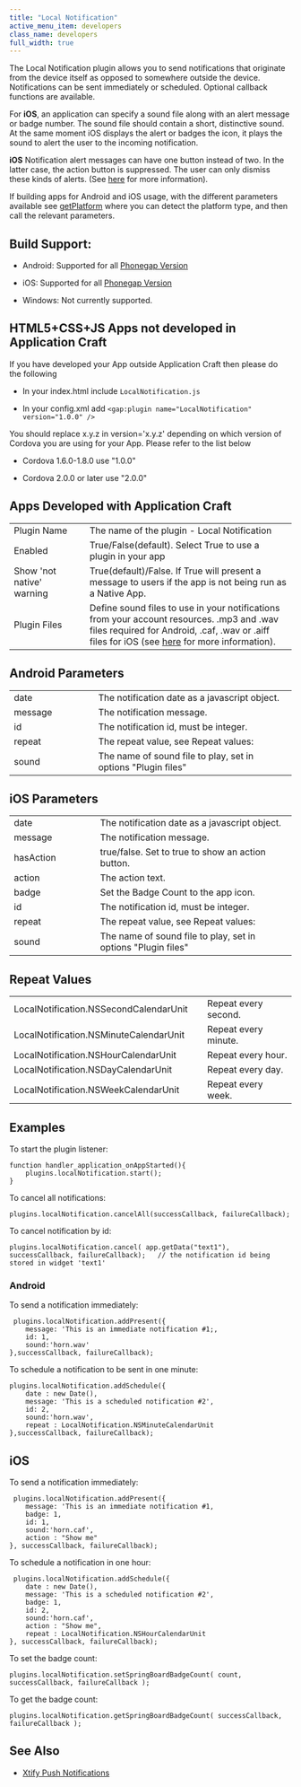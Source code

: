 ```yaml
---
title: "Local Notification"
active_menu_item: developers
class_name: developers
full_width: true
---
```



The Local Notification plugin allows you to send notifications that originate from the device itself as opposed to somewhere outside the device. Notifications can be sent immediately or scheduled. Optional callback functions are available.

For **iOS**, an application can specify a sound file along with an alert message or badge number. The sound file should contain a short, distinctive sound. At the same moment iOS displays the alert or badges the icon, it plays the sound to alert the user to the incoming notification.

**iOS** Notification alert messages can have one button instead of two. In the latter case, the action button is suppressed. The user can only dismiss these kinds of alerts. (See <a href="http://developer.apple.com/library/mac/#documentation/NetworkingInternet/Conceptual/RemoteNotificationsPG/WhatAreRemoteNotif/WhatAreRemoteNotif.html">here</a> for more information).

If building apps for Android and iOS usage, with the different parameters available see [getPlatform](/developers/documentation/scripting-apis/client-api/app-functions/getplatform/) where you can detect the platform type, and then call the relevant parameters.

## Build Support: 
 - Android: Supported for all [Phonegap Version](/developers/documentation/ac-mobile-build-phonegap/apps-developed-with-application-craft/enabling-device-features/)
 
 - iOS: Supported for all [Phonegap Version](/developers/documentation/ac-mobile-build-phonegap/apps-developed-with-application-craft/enabling-device-features/)
 
 - Windows: Not currently supported.

## HTML5+CSS+JS Apps not developed in Application Craft

If you have developed your App outside Application Craft then please do the following

 - In your index.html include `LocalNotification.js`
           
 - In your config.xml add `<gap:plugin name="LocalNotification" version="1.0.0" />`

You should replace x.y.z in version='x.y.z' depending on which version of Cordova you are using for your App. Please refer to the list below

 - Cordova 1.6.0-1.8.0 use "1.0.0"

 - Cordova 2.0.0 or later use "2.0.0"

## Apps Developed with Application Craft

<table>
<tr>
<td width="170">
Plugin Name

</td>
<td width="17">
</td>
<td width="755">
The name of the plugin - Local Notification

</td>
</tr>
<tr>
<td width="170">
Enabled

</td>
<td width="17">
</td>
<td width="755">
True/False(default). Select True to use a plugin in your app

</td>
</tr>
<tr>
<td width="170">
Show 'not native' warning

</td>
<td width="17">
</td>
<td width="755">
True(default)/False. If True will present a message to users if the app is not being run as a Native App.

</td>
</tr>
<tr>
<td width="170">
Plugin Files

</td>
<td width="17">
</td>
<td width="755">
Define sound files to use in your notifications from your account resources. .mp3 and .wav files required for Android, .caf, .wav or .aiff files for iOS (see <a href="http://developer.apple.com/library/mac/#documentation/NetworkingInternet/Conceptual/RemoteNotificationsPG/IPhoneOSClientImp/IPhoneOSClientImp.html#//apple_ref/doc/uid/TP40008194-CH103-SW6">here</a> for more information).

</td>
</tr>
</table>


## Android Parameters

<table>
<tr>
<td width="168">
date

</td>
<td width="21">

</td>
<td width="691">
The notification date as a javascript object.
</td>
</tr>
<tr>
<td width="168">
message

</td>
<td width="21">

</td>
<td width="691">
The notification message.

</td>
</tr>
<tr>
<td width="168">
id

</td>
<td width="21">

</td>
<td width="691">
The notification id, must be integer.

</td>
</tr>
<tr>
<td width="168">
repeat

</td>
<td width="21">

</td>
<td width="691">
The repeat value, see Repeat values:

</td>
</tr>
<tr>
<td width="168">
sound
</td>
<td width="21">

</td>
<td width="691">
The name of sound file to play, set in options "Plugin files"

</td>
</tr>

</table>

## iOS Parameters

<table>
<tr>
<td width="168">
date

</td>
<td width="21">

</td>
<td width="691">
The notification date as a javascript object.
</td>
</tr>
<tr>
<td width="168">
message

</td>
<td width="21">

</td>
<td width="691">
The notification message.

</td>
</tr>
<tr>
<td width="168">
hasAction

</td>
<td width="21">

</td>
<td width="691">
true/false. Set to true to show an action button.

</td>
</tr>
<tr>
<tr>
<td width="168">
action

</td>
<td width="21">

</td>
<td width="691">
The action text.

</td>
</tr>
<tr>
<td width="168">
badge

</td>
<td width="21">

</td>
<td width="691">
Set the Badge Count to the app icon.

</td>
</tr>
<td width="168">
id

</td>
<td width="21">

</td>
<td width="691">
The notification id, must be integer.

</td>
</tr>
<tr>
<td width="168">
repeat

</td>
<td width="21">

</td>
<td width="691">
The repeat value, see Repeat values:

</td>
</tr>
<tr>
<td width="168">
sound
</td>
<td width="21">

</td>
<td width="691">
The name of sound file to play, set in options "Plugin files"

</td>
</tr>

</table>

## Repeat Values
<table>
<tr>
<td width="168">
LocalNotification.NSSecondCalendarUnit

</td>
<td width="21">

</td>
<td width="691">
Repeat every second.
</td>
</tr>
<tr>
<td width="168">
LocalNotification.NSMinuteCalendarUnit

</td>
<td width="21">

</td>
<td width="691">
Repeat every minute.

</td>
</tr>
<tr>
<td width="168">
LocalNotification.NSHourCalendarUnit

</td>
<td width="21">

</td>
<td width="691">
Repeat every hour. 

</td>
</tr>
<tr>
<td width="168">
LocalNotification.NSDayCalendarUnit

</td>
<td width="21">

</td>
<td width="691">
Repeat every day. 

</td>
</tr>
<tr>
<td width="168">
LocalNotification.NSWeekCalendarUnit
</td>
<td width="21">

</td>
<td width="691">
Repeat every week. 

</td>
</tr>

</table>


## Examples

To start the plugin listener:

    function handler_application_onAppStarted(){
    	plugins.localNotification.start();
	}

To cancel all notifications:

	plugins.localNotification.cancelAll(successCallback, failureCallback);

To cancel notification by id:

	plugins.localNotification.cancel( app.getData("text1"), successCallback, failureCallback);   // the notification id being stored in widget 'text1'

### Android

To send a notification immediately:

	 plugins.localNotification.addPresent({ 
        message: 'This is an immediate notification #1;, 
        id: 1, 
        sound:'horn.wav'
    },successCallback, failureCallback);    

To schedule a notification to be sent in one minute:

	plugins.localNotification.addSchedule({ 
        date : new Date(),
        message: 'This is a scheduled notification #2', 
        id: 2, 
        sound:'horn.wav',
        repeat : LocalNotification.NSMinuteCalendarUnit
    },successCallback, failureCallback); 

## iOS

To send a notification immediately:

	 plugins.localNotification.addPresent({ 
        message: 'This is an immediate notification #1, 
        badge: 1, 
        id: 1, 
        sound:'horn.caf',
        action : "Show me" 
    }, successCallback, failureCallback); 

To schedule a notification in one hour:

	 plugins.localNotification.addSchedule({ 
        date : new Date(),
        message: 'This is a scheduled notification #2', 
        badge: 1, 
        id: 2, 
        sound:'horn.caf',
        action : "Show me",
        repeat : LocalNotification.NSHourCalendarUnit
    }, successCallback, failureCallback); 

To set the badge count:

	plugins.localNotification.setSpringBoardBadgeCount( count, successCallback, failureCallback );    

To get the badge count: 

	plugins.localNotification.getSpringBoardBadgeCount( successCallback, failureCallback ); 
     
   

## See Also

 - [Xtify Push Notifications](/developers/documentation/ac-mobile-build-phonegap/ac-mobile-build/ac-build-plugins/xtify-push-notifications/)
